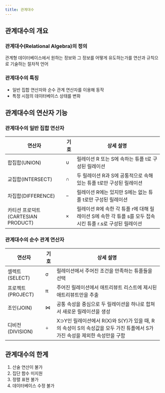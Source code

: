 ```yaml
---
title: 관계대수
---
```


## 관계대수의 개요
### 관계대수(Relational Algebra)의 정의
관계형 데이터베이스에서 원하는 정보와 그 정보를 어떻게 유도하는가를 연산과 규칙으로 기술하는 절차적 언어

### 관계대수의 특징
* 일반 집합 연산자와 순수 관계 연산자를 이용해 동작
* 특정 시점의 데이터베이스 상태를  변화

## 관계대수의 연산자 기능
### 관계대수의 일반 집합 연산자

|연산자|기호|상세 설명|
|------|----|---------|
|합집합(UNION)|∪|릴레이션 R 또는 S에 속하는 튜플 t로 구성된 릴레이션|
|교집합(INTERSECT)|∩|두 릴레이션 R과 S에 공통적으로 속해 있는 튜플 t로만 구성된 릴레이션|
|차집합(DIFFERENCE)|−|릴레이션 R에는 있지만 S에는 없는 튜플 t로만 구성된 릴레이션|
|카티션 프로덕트(CARTESIAN PRODUCT)|×|릴레이션 R에 속한 각 튜플 r에 대해 릴레이션 S에 속한 각 튜플 s를 모두 접속시킨 튜플 r.s로 구성된 릴레이션|

### 관계대수의 순수 관계 연산자

|연산자|기호|상세 설명|
|------|----|---------|
|셀렉트(SELECT)|σ|릴레이션에서 주어진 조건을 만족하는 튜플들을 선택|
|프로젝트(PROJECT)|π|주어진 릴레이션에서 애트리뷰트 리스트에 제시된 애트리뷰트만을 추출|
|조인(JOIN)|⋈|공통 속성을 중심으로 두 릴레이션을 하나로 합쳐서 새로운 릴레이션을 생성|
|디비전(DIVISION)|÷|X⊃Y인 릴레이션에서 R(X)와 S(Y)가 있을 때, R의 속성이 S의 속성값을 모두 가진 튜플에서 S가 가진 속성을 제외한 속성만을 구함|

## 관계대수의 한계
1. 산술 연산이 불가
1. 집단 함수 미지원
1. 정렬 표현 불가
1. 데이터베이스 수정 불가
